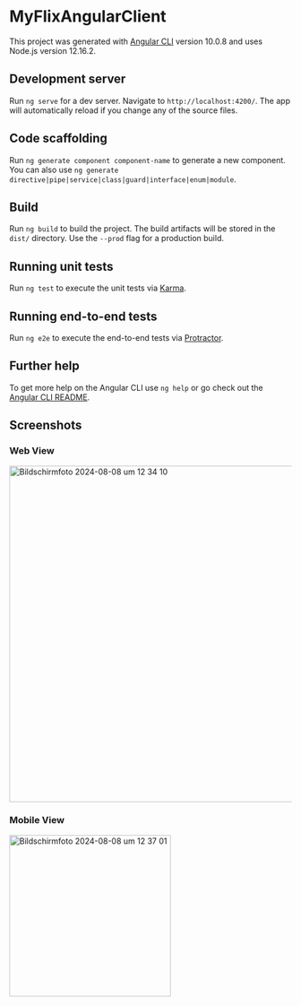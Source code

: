 # MyFlixAngularClient

This project was generated with [Angular CLI](https://github.com/angular/angular-cli) version 10.0.8 and uses Node.js version 12.16.2.

## Development server

Run `ng serve` for a dev server. Navigate to `http://localhost:4200/`. The app will automatically reload if you change any of the source files.

## Code scaffolding

Run `ng generate component component-name` to generate a new component. You can also use `ng generate directive|pipe|service|class|guard|interface|enum|module`.

## Build

Run `ng build` to build the project. The build artifacts will be stored in the `dist/` directory. Use the `--prod` flag for a production build.

## Running unit tests

Run `ng test` to execute the unit tests via [Karma](https://karma-runner.github.io).

## Running end-to-end tests

Run `ng e2e` to execute the end-to-end tests via [Protractor](http://www.protractortest.org/).

## Further help

To get more help on the Angular CLI use `ng help` or go check out the [Angular CLI README](https://github.com/angular/angular-cli/blob/master/README.md).

## Screenshots

### Web View
<img width="600" alt="Bildschirmfoto 2024-08-08 um 12 34 10" src="https://github.com/user-attachments/assets/41e00706-8979-4742-82cf-af1dd9926ca9">

### Mobile View
<img width="288" alt="Bildschirmfoto 2024-08-08 um 12 37 01" src="https://github.com/user-attachments/assets/b880d0e0-d6e4-4593-b18a-33795b2561f9">
